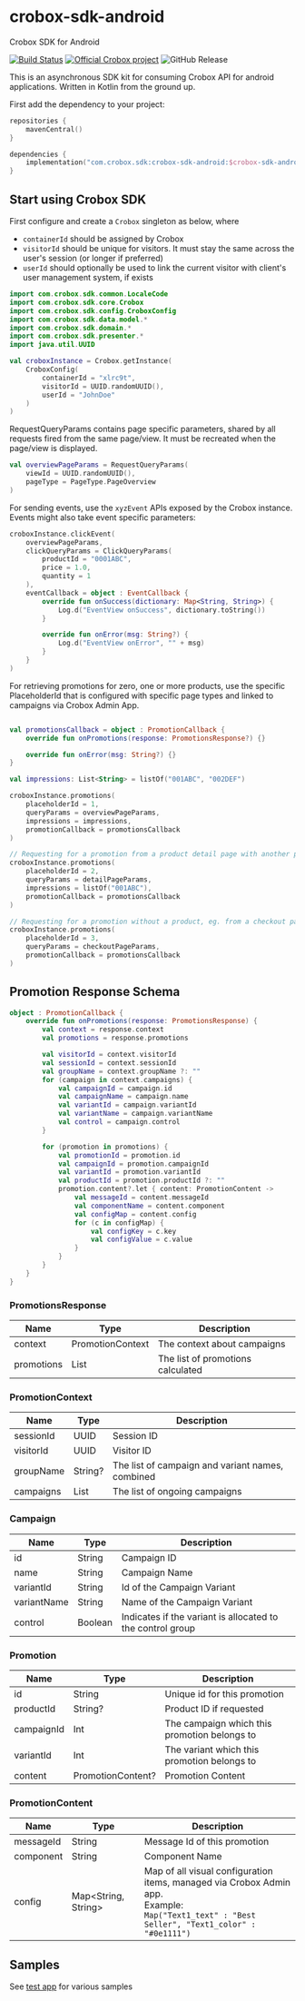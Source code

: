 # crobox-sdk-android

Crobox SDK for Android

[![Build Status](https://github.com/crobox/crobox-sdk-android/actions/workflows/ci.yml/badge.svg)](https://github.com/crobox/crobox-sdk-android/actions?query=main)
[![Official Crobox project](https://img.shields.io/badge/project-official-green.svg?colorA=303033&colorB=ff8a2c&label=Crobox)](https://crobox.com/)
![GitHub Release](https://img.shields.io/github/v/release/crobox/crobox-sdk-android?include_prereleases)

This is an asynchronous SDK kit for consuming Crobox API for android applications. Written in Kotlin
from the ground up.

First add the dependency to your project:

```kotlin
repositories {
    mavenCentral()
}

dependencies {
    implementation("com.crobox.sdk:crobox-sdk-android:$crobox-sdk-android_version")
}
```

## Start using Crobox SDK

First configure and create a `Crobox` singleton as below, where

- `containerId` should be assigned by Crobox
- `visitorId` should be unique for visitors. It must stay the same across the user's session (or
  longer if preferred)
- `userId` should optionally be used to link the current visitor with client's user management
  system, if exists

```kotlin
import com.crobox.sdk.common.LocaleCode
import com.crobox.sdk.core.Crobox
import com.crobox.sdk.config.CroboxConfig
import com.crobox.sdk.data.model.*
import com.crobox.sdk.domain.*
import com.crobox.sdk.presenter.*
import java.util.UUID

val croboxInstance = Crobox.getInstance(
    CroboxConfig(
        containerId = "xlrc9t",
        visitorId = UUID.randomUUID(),
        userId = "JohnDoe"
    )
)

```

RequestQueryParams contains page specific parameters, shared by all requests fired from the same
page/view.
It must be recreated when the page/view is displayed.

```kotlin
val overviewPageParams = RequestQueryParams(
    viewId = UUID.randomUUID(),
    pageType = PageType.PageOverview
)
```

For sending events, use the `xyzEvent` APIs exposed by the Crobox instance.
Events might also take event specific parameters:

```kotlin
croboxInstance.clickEvent(
    overviewPageParams,
    clickQueryParams = ClickQueryParams(
        productId = "0001ABC",
        price = 1.0,
        quantity = 1
    ),
    eventCallback = object : EventCallback {
        override fun onSuccess(dictionary: Map<String, String>) {
            Log.d("EventView onSuccess", dictionary.toString())
        }

        override fun onError(msg: String?) {
            Log.d("EventView onError", "" + msg)
        }
    }
)
```

For retrieving promotions for zero, one or more products, use the specific PlaceholderId that is
configured with specific page types and linked to campaigns via Crobox Admin App.

```kotlin

val promotionsCallback = object : PromotionCallback {
    override fun onPromotions(response: PromotionsResponse?) {}

    override fun onError(msg: String?) {}
}

val impressions: List<String> = listOf("001ABC", "002DEF")

croboxInstance.promotions(
    placeholderId = 1,
    queryParams = overviewPageParams,
    impressions = impressions,
    promotionCallback = promotionsCallback
)

// Requesting for a promotion from a product detail page with another placeholderId for a single product
croboxInstance.promotions(
    placeholderId = 2,
    queryParams = detailPageParams,
    impressions = listOf("001ABC"),
    promotionCallback = promotionsCallback
)

// Requesting for a promotion without a product, eg. from a checkout page
croboxInstance.promotions(
    placeholderId = 3,
    queryParams = checkoutPageParams,
    promotionCallback = promotionsCallback
)
```

## Promotion Response Schema

```kotlin
object : PromotionCallback {
    override fun onPromotions(response: PromotionsResponse) {
        val context = response.context
        val promotions = response.promotions

        val visitorId = context.visitorId
        val sessionId = context.sessionId
        val groupName = context.groupName ?: ""
        for (campaign in context.campaigns) {
            val campaignId = campaign.id
            val campaignName = campaign.name
            val variantId = campaign.variantId
            val variantName = campaign.variantName
            val control = campaign.control
        }

        for (promotion in promotions) {
            val promotionId = promotion.id
            val campaignId = promotion.campaignId
            val variantId = promotion.variantId
            val productId = promotion.productId ?: ""
            promotion.content?.let { content: PromotionContent ->
                val messageId = content.messageId
                val componentName = content.component
                val configMap = content.config
                for (c in configMap) {
                    val configKey = c.key
                    val configValue = c.value
                }
            }
        }
    }
}
```

### PromotionsResponse

| Name       | Type             | Description                       |
|------------|------------------|-----------------------------------|
| context    | PromotionContext | The context about campaigns       |
| promotions | List<Promotion>  | The list of promotions calculated |

### PromotionContext

| Name      | Type           | Description                                      |
|-----------|----------------|--------------------------------------------------|
| sessionId | UUID           | Session ID                                       |
| visitorId | UUID           | Visitor ID                                       |
| groupName | String?        | The list of campaign and variant names, combined |
| campaigns | List<Campaign> | The list of ongoing campaigns                    |

### Campaign

| Name        | Type    | Description                                                |
|-------------|---------|------------------------------------------------------------|
| id          | String  | Campaign ID                                                |
| name        | String  | Campaign Name                                              |
| variantId   | String  | Id of the Campaign Variant                                 |
| variantName | String  | Name of the Campaign Variant                               |  
| control     | Boolean | Indicates if the variant is allocated to the control group |

### Promotion

| Name       | Type              | Description                                  |
|------------|-------------------|----------------------------------------------|
| id         | String            | Unique id for this promotion                 |
| productId  | String?           | Product ID if requested                      |
| campaignId | Int               | The campaign which this promotion belongs to |
| variantId  | Int               | The variant which this promotion belongs to  |
| content    | PromotionContent? | Promotion Content                            |

### PromotionContent

| Name      | Type                | Description                                                                                                                                                |
|-----------|---------------------|------------------------------------------------------------------------------------------------------------------------------------------------------------|
| messageId | String              | Message Id of this promotion                                                                                                                               |
| component | String              | Component Name                                                                                                                                             |
| config    | Map<String, String> | Map of all visual configuration items, managed via Crobox Admin app. <br/>Example:<br/> ```Map("Text1_text" : "Best Seller", "Text1_color" : "#0e1111")``` |

## Samples

See [test app](app/src/main/kotlin/com/crobox/sdk/testapp/MainActivity.kt) for various samples

